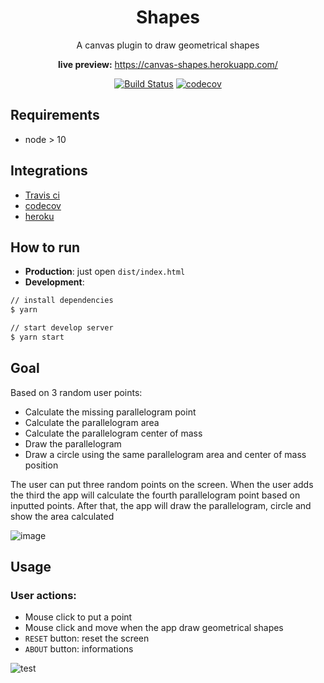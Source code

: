 <h1 align="center">Shapes</h1>

<div align="center">

A canvas plugin to draw geometrical shapes

**live preview:** https://canvas-shapes.herokuapp.com/

[![Build Status](https://travis-ci.org/pedrofurst/shapes.svg?branch=master)](https://travis-ci.org/pedrofurst/shapes)
[![codecov](https://codecov.io/gh/pedrofurst/shapes/branch/master/graph/badge.svg)](https://codecov.io/gh/pedrofurst/shapes)

</div>

## Requirements
  * node > 10

## Integrations 
  * [Travis ci](https://travis-ci.org/)
  * [codecov](https://codecov.io/)
  * [heroku](https://dashboard.heroku.com/)

## How to run
  * **Production**: just open `dist/index.html`
  * **Development**:
```sh
// install dependencies
$ yarn

// start develop server
$ yarn start
```
## Goal
Based on 3 random user points:
  * Calculate the missing parallelogram point
  * Calculate the parallelogram area
  * Calculate the parallelogram center of mass
  * Draw the parallelogram
  * Draw a circle using the same parallelogram area and center of mass position

The user can put three random points on the screen.
When the user adds the third the app will calculate the fourth parallelogram point based on inputted points.
After that, the app will draw the parallelogram, circle and show the area calculated

![image](https://user-images.githubusercontent.com/4452152/67042309-fd629800-f0fd-11e9-9bb0-8007a1e8d322.png)

## Usage
### User actions:
  * Mouse click to put a point
  * Mouse click and move when the app draw geometrical shapes
  * `RESET` button: reset the screen
  * `ABOUT` button: informations

![test](https://user-images.githubusercontent.com/4452152/67043241-0fddd100-f100-11e9-8ae6-5ccd53e09e7b.gif)


